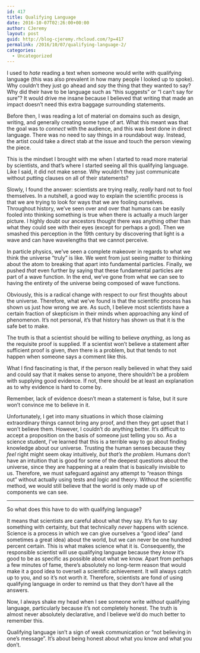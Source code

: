 ```yaml
---
id: 417
title: Qualifying Language
date: 2016-10-07T02:26:00+00:00
author: CJeremy
layout: post
guid: http://blog-cjeremy.rhcloud.com/?p=417
permalink: /2016/10/07/qualifying-language-2/
categories:
  - Uncategorized
---
```

I used to _hate_ reading a text when someone would write with qualifying language (this was also prevalent in how many people I looked up to spoke). Why couldn&#8217;t they just go ahead and _say_ the thing that they wanted to say? Why did their have to be language such as &#8220;this suggests&#8221; or &#8220;I can&#8217;t say for sure&#8221;? It would drive me insane because I believed that writing that made an impact doesn&#8217;t need this extra baggage surrounding statements.

Before then, I was reading a lot of material on domains such as design, writing, and generally creating some type of art. What this meant was that the goal was to _connect_ with the audience, and this was best done in direct language. There was no need to say things in a roundabout way. Instead, the artist could take a direct stab at the issue and touch the person viewing the piece.

This is the mindset I brought with me when I started to read more material by scientists, and that&#8217;s where I started seeing all this qualifying language. Like I said, it did not make sense. Why wouldn&#8217;t they just communicate without putting clauses on all of their statements?

Slowly, I found the answer: scientists are trying really, _really_ hard not to fool themselves. In a nutshell, a good way to explain the scientific process is that we are trying to look for ways that we are fooling ourselves. Throughout history, we&#8217;ve seen over and over that humans can be easily fooled into thinking something is true when there is actually a much larger picture. I highly doubt our ancestors thought there was anything other than what they could see with their eyes (except for perhaps a god). Then we smashed this perception in the 19th century by discovering that light is a wave and can have wavelengths that we cannot perceive.

In particle physics, we&#8217;ve seen a complete makeover in regards to what we think the universe &#8220;truly&#8221; is like. We went from just seeing matter to thinking about the atom to breaking that apart into fundamental particles. Finally, we pushed _that_ even further by saying that these fundamental particles are part of a wave function. In the end, we&#8217;ve gone from what we can see to having the entirety of the universe being composed of wave functions.

Obviously, this is a radical change with respect to our first thoughts about the universe. Therefore, what we&#8217;ve found is that the scientific process has shown us just how wrong we are. As such, I believe most scientists have a certain fraction of skepticism in their minds when approaching any kind of phenomenon. It&#8217;s not personal, it&#8217;s that history has shown us that it is the safe bet to make.

The truth is that a scientist should be willing to believe _anything_, as long as the requisite proof is supplied. If a scientist won&#8217;t believe a statement after sufficient proof is given, _then_ there is a problem, but that tends to not happen when someone says a comment like this.

What I find fascinating is that, if the person really believed in what they said and could say that it makes sense to anyone, there shouldn&#8217;t be a problem with supplying good evidence. If not, there should be at least an explanation as to why evidence is hard to come by.

Remember, lack of evidence doesn&#8217;t mean a statement is false, but it sure won&#8217;t convince me to believe in it.

Unfortunately, I get into many situations in which those claiming extraordinary things cannot bring any proof, and then they get upset that I won&#8217;t believe them. However, I couldn&#8217;t do anything better. It&#8217;s difficult to accept a proposition on the basis of someone just telling you so. As a science student, I&#8217;ve learned that this is a terrible way to go about finding knowledge about our universe. Trusting the human senses because they _feel_ right might seem okay intuitively, _but that&#8217;s the problem_. Humans don&#8217;t have an intuition that is good for some of the deepest questions about the universe, since they are happening at a realm that is basically invisible to us. Therefore, we must safeguard against any attempt to &#8220;reason things out&#8221; without actually using tests and logic and theory. Without the scientific method, we would still believe that the world is only made up of components we can see.

* * *

So what does this have to do with qualifying language?

It means that scientists are careful about what they say. It&#8217;s fun to say something with certainty, but that technically _never_ happens with science. Science is a process in which we can give ourselves a &#8220;good idea&#8221; (and sometimes a great idea) about the world, but we can never be one hundred percent certain. This is what makes science what it is. Consequently, the responsible scientist will use qualifying language because they _know_ it&#8217;s good to be as specific as possible about what we know. Apart from perhaps a few minutes of fame, there&#8217;s absolutely no long-term reason that would make it a good idea to oversell a scientific achievement. It will always catch up to you, and so it&#8217;s not worth it. Therefore, scientists are fond of using qualifying language in order to remind us that they don&#8217;t have all the answers.

Now, I always shake my head when I see someone write _without_ qualifying language, particularly because it&#8217;s not completely honest. The truth is almost never absolutely declarative, and I believe we&#8217;d do much better to remember this.

Qualifying language isn&#8217;t a sign of weak communication or &#8220;not believing in one&#8217;s message&#8221;. It&#8217;s about being honest about what you know and what you don&#8217;t.